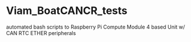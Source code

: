 # Viam_BoatCANCR_tests
automated bash scripts to Raspberry Pi Compute Module 4 based Unit w/ CAN RTC ETHER peripherals
